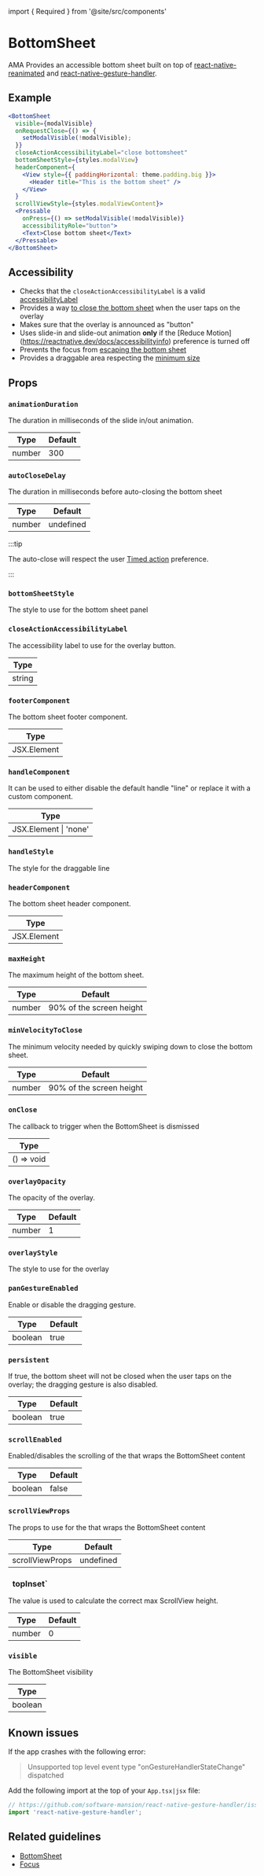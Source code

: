 import { Required } from '@site/src/components'

# BottomSheet

AMA Provides an accessible bottom sheet built on top
of [react-native-reanimated](https://github.com/software-mansion/react-native-reanimated)
and [react-native-gesture-handler](https://github.com/software-mansion/react-native-gesture-handler).

## Example

```jsx
<BottomSheet
  visible={modalVisible}
  onRequestClose={() => {
    setModalVisible(!modalVisible);
  }}
  closeActionAccessibilityLabel="close bottomsheet"
  bottomSheetStyle={styles.modalView}
  headerComponent={
    <View style={{ paddingHorizontal: theme.padding.big }}>
      <Header title="This is the bottom sheet" />
    </View>
  }
  scrollViewStyle={styles.modalViewContent}>
  <Pressable
    onPress={() => setModalVisible(!modalVisible)}
    accessibilityRole="button">
    <Text>Close bottom sheet</Text>
  </Pressable>
</BottomSheet>
```

## Accessibility

- Checks that the `closeActionAccessibilityLabel` is a valid [accessibilityLabel](./guidelines/accessibility-label)
- Provides a way [to close the bottom sheet](../guidelines/bottomsheet#2-can-be-dismissed) when the user taps on the overlay
- Makes sure that the overlay is announced as "button"
- Uses slide-in and slide-out animation **only** if the [Reduce Motion] (https://reactnative.dev/docs/accessibilityinfo) preference is turned off
- Prevents the focus from [escaping the bottom sheet](../guidelines/bottomsheet#3-the-focus-stays-inside-it)
- Provides a draggable area respecting the [minimum size](../guidelines/minimum-size)

## Props

### `animationDuration`

The duration in milliseconds of the slide in/out animation.

| Type   | Default |
| ------ | ------- |
| number | 300     |

### `autoCloseDelay`

The duration in milliseconds before auto-closing the bottom sheet

| Type   | Default   |
| ------ | --------- |
| number | undefined |

:::tip

The auto-close will respect the user [Timed action](./guidelines/timed-actions) preference.

:::

### `bottomSheetStyle`

The style to use for the bottom sheet panel

<!-- | Type      | Default                                    |
| --------- | ------------------------------------------ |
| ViewStyle | { width: '100%', backgroundColor: '#fff' } | -->

### <Required /> `closeActionAccessibilityLabel`

The accessibility label to use for the overlay button.

| Type   |
| ------ |
| string |

### `footerComponent`

The bottom sheet footer component.

| Type        |
| ----------- |
| JSX.Element |

### `handleComponent`

It can be used to either disable the default handle "line" or replace it with a custom component.

| Type                  |
| --------------------- |
| JSX.Element \| 'none' |

### `handleStyle`

The style for the draggable line

<!-- | Type      | Default                                                                                                                  |
|-----------|--------------------------------------------------------------------------------------------------------------------------|
| ViewStyle | { width: 48, height: 4, backgroundColor: 'grey', alignSelf: 'center', marginBottom: 24, borderRadius: 2, marginTop: 12 } | -->

### `headerComponent`

The bottom sheet header component.

| Type        |
| ----------- |
| JSX.Element |

### `maxHeight`

The maximum height of the bottom sheet.

| Type   | Default                  |
| ------ | ------------------------ |
| number | 90% of the screen height |

### `minVelocityToClose`

The minimum velocity needed by quickly swiping down to close the bottom sheet.

| Type   | Default                  |
| ------ | ------------------------ |
| number | 90% of the screen height |

### <Required /> `onClose`

The callback to trigger when the BottomSheet is dismissed

| Type       |
| ---------- |
| () => void |

### `overlayOpacity`

The opacity of the overlay.

| Type   | Default |
| ------ | ------- |
| number | 1       |

### `overlayStyle`

The style to use for the overlay

<!-- | Type      | Default                                            |
|-----------|----------------------------------------------------|
| ViewStyle | { backgroundColor: 'rgba(0, 0, 0, 0.5)', flex: 1 } | -->

### `panGestureEnabled`

Enable or disable the dragging gesture.

| Type    | Default |
| ------- | ------- |
| boolean | true    |

### `persistent`

If true, the bottom sheet will not be closed when the user taps on the overlay; the dragging gesture is also disabled.

| Type    | Default |
| ------- | ------- |
| boolean | true    |

### `scrollEnabled`

Enabled/disables the scrolling of the [<ScrollView />](https://reactnative.dev/docs/scrollview) that wraps the BottomSheet content

| Type    | Default |
| ------- | ------- |
| boolean | false   |

### `scrollViewProps`

The props to use for the [<ScrollView />](https://reactnative.dev/docs/scrollview) that wraps the BottomSheet content

| Type            | Default   |
| --------------- | --------- |
| scrollViewProps | undefined |

### <Required /> ` `topInset`

The value is used to calculate the correct max ScrollView height.

| Type   | Default |
| ------ | ------- |
| number | 0       |

### <Required /> `visible`

The BottomSheet visibility

| Type    |
| ------- |
| boolean |

## Known issues

If the app crashes with the following error:

> Unsupported top level event type "onGestureHandlerStateChange" dispatched

Add the following import at the top of your `App.tsx|jsx` file:

```js
// https://github.com/software-mansion/react-native-gesture-handler/issues/320
import 'react-native-gesture-handler';
```

## Related guidelines

- [BottomSheet](../guidelines/bottomsheet)
- [Focus](../guidelines/focus)

